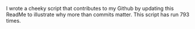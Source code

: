I wrote a cheeky script that contributes to my Github by updating this ReadMe to illustrate why more than commits matter. This script has run 793 times.